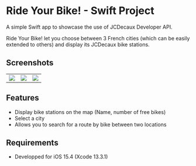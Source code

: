 # Ride Your Bike! - Swift Project
A simple Swift app to showcase the use of JCDecaux Developer API. <br>

Ride Your Bike! let you choose between 3 French cities (which can be easily extended to others) and display its JCDecaux bike stations.


## Screenshots
<table>
  <tr>
    <td><img src="https://user-images.githubusercontent.com/59833088/168467312-7a9e1fbc-9cd0-44bc-ba6a-ef0a6a4e3e5b.png" </td>
    <td><img src="https://user-images.githubusercontent.com/59833088/168467317-7c3ed765-02de-43a8-b197-f90f294deb98.png" ></td>
    <td><img src="https://user-images.githubusercontent.com/59833088/168467320-54a36b82-715b-4104-8330-7927a03d330f.png" ></td>
  </tr>
  </table>

## Features
- Display bike stations on the map (Name, number of free bikes)
- Select a city
- Allows you to search for a route by bike between two locations

## Requirements
- Developped for iOS 15.4 (Xcode 13.3.1)

